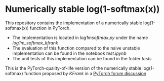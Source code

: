 # Numerically stable log(1-softmax(x))

This repository contains the implementation of a numerically stable log(1-softmax(x)) function in PyTorch.
- The implementation is located in *log1msoftmax.py* under the name *log1m_softmax_kfrank*
- The evaluation of this function compared to the naive unstable implementation can be found in the notebook *test.ipynb*
- The unit tests of this implementation can be found in the folder *tests*

This is the PyTorch-quality-of-life version of the numerically stable log(1-softmax) function proposed by *KFrank* in a [PyTorch forum discussion](https://discuss.pytorch.org/t/how-to-calculate-log-1-softmax-x-numerically-stably/169007/11?u=hichem) 